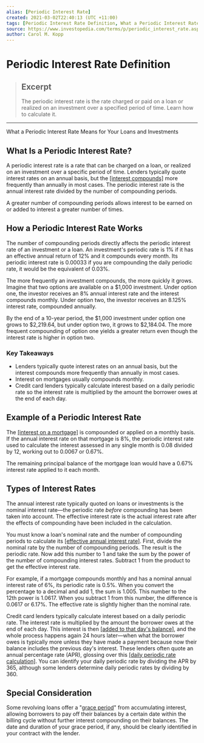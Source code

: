 ```yaml
---
alias: [Periodic Interest Rate]
created: 2021-03-02T22:40:13 (UTC +11:00)
tags: [Periodic Interest Rate Definition, What a Periodic Interest Rate Means for Your Loans and Investments]
source: https://www.investopedia.com/terms/p/periodic_interest_rate.asp
author: Carol M. Kopp
---
```


# Periodic Interest Rate Definition

> ## Excerpt
> The periodic interest rate is the rate charged or paid on a loan or realized on an investment over a specified period of time. Learn how to calculate it.

---

What a Periodic Interest Rate Means for Your Loans and Investments
## What Is a Periodic Interest Rate?

A periodic interest rate is a rate that can be charged on a loan, or realized on an investment over a specific period of time. Lenders typically quote interest rates on an annual basis, but the [[interest compounds]](https://www.investopedia.com/terms/c/compound.asp) more frequently than annually in most cases. The periodic interest rate is the annual interest rate divided by the number of compounding periods.

A greater number of compounding periods allows interest to be earned on or added to interest a greater number of times.

## How a Periodic Interest Rate Works

The number of compounding periods directly affects the periodic interest rate of an investment or a loan. An investment's periodic rate is 1% if it has an effective annual return of 12% and it compounds every month. Its periodic interest rate is 0.00033 if you are compounding the daily periodic rate, it would be the equivalent of 0.03%.

The more frequently an investment compounds, the more quickly it grows. Imagine that two options are available on a $1,000 investment. Under option one, the investor receives an 8% annual interest rate and the interest compounds monthly. Under option two, the investor receives an 8.125% interest rate, compounded annually.

By the end of a 10-year period, the $1,000 investment under option one grows to $2,219.64, but under option two, it grows to $2,184.04. The more frequent compounding of option one yields a greater return even though the interest rate is higher in option two.

### Key Takeaways

-   Lenders typically quote interest rates on an annual basis, but the interest compounds more frequently than annually in most cases.
-   Interest on mortgages usually compounds monthly.
-   Credit card lenders typically calculate interest based on a daily periodic rate so the interest rate is multiplied by the amount the borrower owes at the end of each day.

## Example of a Periodic Interest Rate

The [[interest on a mortgage]](https://www.investopedia.com/terms/m/mortgageinterest.asp) is compounded or applied on a monthly basis. If the annual interest rate on that mortgage is 8%, the periodic interest rate used to calculate the interest assessed in any single month is 0.08 divided by 12, working out to 0.0067 or 0.67%.

The remaining principal balance of the mortgage loan would have a 0.67% interest rate applied to it each month.

## Types of Interest Rates

The annual interest rate typically quoted on loans or investments is the nominal interest rate—the periodic rate _before_ compounding has been taken into account. The effective interest rate is the actual interest rate after the effects of compounding have been included in the calculation.

You must know a loan's nominal rate and the number of compounding periods to calculate its [[effective annual interest rate]](https://www.investopedia.com/terms/e/effectiveinterest.asp). First, divide the nominal rate by the number of compounding periods. The result is the periodic rate. Now add this number to 1 and take the sum by the power of the number of compounding interest rates. Subtract 1 from the product to get the effective interest rate.

For example, if a mortgage compounds monthly and has a nominal annual interest rate of 6%, its periodic rate is 0.5%. When you convert the percentage to a decimal and add 1, the sum is 1.005. This number to the 12th power is 1.0617. When you subtract 1 from this number, the difference is 0.0617 or 6.17%. The effective rate is slightly higher than the nominal rate.

Credit card lenders typically calculate interest based on a daily periodic rate. The interest rate is multiplied by the amount the borrower owes at the end of each day. This interest is then [[added to that day's balance]](https://www.investopedia.com/ask/answers/040315/what-does-it-mean-when-interest-accrues-daily.asp), and the whole process happens again 24 hours later—when what the borrower owes is typically more unless they have made a payment because now their balance includes the previous day's interest. These lenders often quote an annual percentage rate (APR), glossing over this [[daily periodic rate calculation]](https://www.consumerfinance.gov/ask-cfpb/what-is-a-daily-periodic-rate-on-a-credit-card-en-46/). You can identify your daily periodic rate by dividing the APR by 365, although some lenders determine daily periodic rates by dividing by 360.

## Special Consideration

Some revolving loans offer a "[grace period](https://www.fdic.gov/regulations/laws/rules/6500-3200.html)" from accumulating interest, allowing borrowers to pay off their balances by a certain date within the billing cycle without further interest compounding on their balances. The date and duration of your grace period, if any, should be clearly identified in your contract with the lender.
